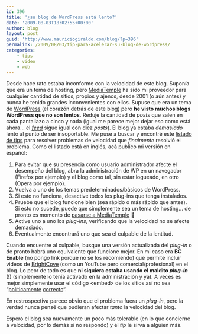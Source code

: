 ```yaml
---
id: 396
title: '¿su blog de WordPress está lento?'
date: '2009-08-03T18:02:55+00:00'
author: blog
layout: post
guid: 'http://www.mauriciogiraldo.com/blog/?p=396'
permalink: /2009/08/03/tip-para-acelerar-su-blog-de-wordpress/
categories:
    - tips
    - video
    - web
---
```


Desde hace rato estaba inconforme con la velocidad de este blog. Suponía que era un tema de hosting, pero [MediaTemple](http://www.mediatemple.net/go/order/?refdom=pingpongestudio.com) ha sido mi proveedor para cualquier cantidad de sitios, propios y ajenos, desde 2001 (o aún antes) y nunca he tenido grandes inconvenientes con ellos. Supuse que era un tema de [WordPress](http://wordpress.org/) (el corazón detrás de este blog) pero **he visto muchos blogs WordPress que no son lentos**. Reduje la cantidad de *posts* que salen en cada pantallazo a cinco y nada (igual me parece mejor dejar eso como está ahora… el [*feed*](http://feeds.feedburner.com/mgablog) sigue igual con diez *posts*). El blog ya estaba *demasiado* lento al punto de ser insoportable. Me puse a buscar y encontré este [listado de tips](http://www.idano.net/nailing-down-slow-performance-in-wordpress-74.htm "Nailing Down Slow Performance in WordPress") para resolver problemas de velocidad que *finalmente* resolvió el problema. Como el listado está en inglés, acá publico mi versión en español:

1. Para evitar que su presencia como usuario administrador afecte el desempeño del blog, abra la administración de WP en un navegador (Firefox por ejemplo) y el blog como tal, sin estar logueado, en otro (Opera por ejemplo).
2. Vuelva a uno de los temas predeterminados/básicos de WordPress.
3. Si esto no funciona, desactive todos los plug-ins que tenga instalados.
4. Pruebe que el blog funcione bien (sea rápido o más rápido que antes). Si esto no sucede, puede que simplemente sea un tema de hosting… de pronto es momento de [pasarse a MediaTemple](http://www.mediatemple.net/go/order/?refdom=pingpongestudio.com) 🙂
5. Active uno a uno los *plug-ins*, verificando que la velocidad no se afecte demasiado.
6. Eventualmente encontrará uno que sea el culpable de la lentitud.

Cuando encuentre al culpable, busque una versión actualizada del *plug-in* o de pronto habrá uno equivalente que funcione mejor. En mi caso era **BC Enable** (no pongo link porque no se los recomiendo) que permite incluir videos de [BrightCove](http://www.brightcove.com/) (como un YouTube pero comercial/profesional) en el blog. Lo peor de todo es que **ni siquiera estaba usando el maldito *plug-in*** (!) (simplemente lo tenía activado en la administración y ya). A veces es mejor simplemente usar el código &lt;embed&gt; de los sitios así no sea “[políticamente](http://www.alistapart.com/articles/flashsatay "Flash Satay: Embedding Flash While Supporting Standards") [correcto](http://www.alistapart.com/articles/byebyeembed "Bye Bye Embed")“.

En restrospectiva parece obvio que el problema fuera un *plug-in*, pero la verdad nunca pensé que pudieran afectar *tanto* la velocidad del blog.

Espero el blog sea nuevamente un poco más tolerable (en lo que concierne a velocidad, por lo demás si no respondo) y el *tip* le sirva a alguien más.